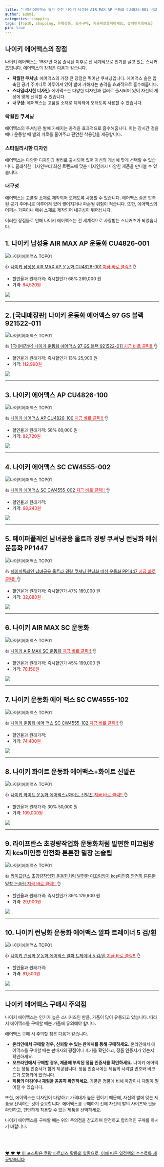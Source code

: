 ```yaml
---
title: "나이키에어맥스 특가 추천 나이키 남성용 AIR MAX AP 운동화 CU4826-001 비교 장점"
author: eunmi.
categories: shopping
tags: [Top10, shopping, 유행상품, 필수구매, 지금바로클릭하세요, 놓치면후회해요]
pin: true
---
```

## 나이키 에어맥스의 장점

나이키 에어맥스는 1987년 처음 출시된 이후로 전 세계적으로 인기를 끌고 있는 스니커즈입니다. 에어맥스의 장점은 다음과 같습니다.

* **탁월한 쿠셔닝:** 에어맥스의 가장 큰 장점은 뛰어난 쿠셔닝입니다. 에어맥스 솔은 압축된 공기 주머니로 이루어져 있어 발에 가해지는 충격을 효과적으로 흡수해줍니다.
* **스타일리시한 디자인:** 에어맥스는 다양한 디자인과 컬러로 출시되어 있어 자신의 개성에 맞게 선택할 수 있습니다.
* **내구성:** 에어맥스는 고품질 소재로 제작되어 오래도록 사용할 수 있습니다.

### 탁월한 쿠셔닝

에어맥스의 쿠셔닝은 발에 가해지는 충격을 효과적으로 흡수해줍니다. 이는 장시간 걸을 때나 운동할 때 발의 피로를 줄여주고 편안한 착용감을 제공합니다.

### 스타일리시한 디자인

에어맥스는 다양한 디자인과 컬러로 출시되어 있어 자신의 개성에 맞게 선택할 수 있습니다. 클래식한 디자인부터 최신 트렌드에 맞춘 디자인까지 다양한 제품을 만나볼 수 있습니다.

### 내구성

에어맥스는 고품질 소재로 제작되어 오래도록 사용할 수 있습니다. 에어맥스 솔은 압축된 공기 주머니로 이루어져 있어 찢어지거나 파손될 위험이 적습니다. 또한, 에어맥스의 어퍼는 가죽이나 메쉬 소재로 제작되어 내구성이 뛰어납니다.

이러한 장점들로 인해 나이키 에어맥스는 전 세계적으로 사랑받는 스니커즈가 되었습니다.

   

## 1. 나이키 남성용 AIR MAX AP 운동화 CU4826-001

![나이키에어맥스 TOP01](https://thumbnail6.coupangcdn.com/thumbnails/remote/230x230ex/image/vendor_inventory/61e2/cd1f234bd8ccfa1704d6a4e37103d64393ac998411813f0e5a8a6ee517f1.png)


👍 [나이키 남성용 AIR MAX AP 운동화 CU4826-001 <font color=red> 지금 바로 클릭!! </font> ](https://link.coupang.com/re/AFFSDP?lptag=AF3617701&subid=GithubCoopas&pageKey=7098829329&traceid=V0-153&itemId=16969868804&vendorItemId=86430880859) 👌 


- 할인율과 원래가격: 즉시할인가 68%  269,000   원
- 가격: <span style='color:red'>84,520원</span>

[![](/discount_price.png)](https://link.coupang.com/re/AFFSDP?lptag=AF3617701&subid=GithubCoopas&pageKey=7098829329&traceid=V0-153&itemId=16969868804&vendorItemId=86430880859)

---


   

## 2. [국내매장판] 나이키 운동화 에어맥스 97 GS 블랙 921522-011

![나이키에어맥스 TOP01](https://thumbnail10.coupangcdn.com/thumbnails/remote/230x230ex/image/vendor_inventory/d57c/812d1288dd19e90f4e016f585e0a48ef456851eade9efc34d05eb6aa0643.jpg)


👍 [[국내매장판] 나이키 운동화 에어맥스 97 GS 블랙 921522-011 <font color=red> 지금 바로 클릭!! </font> ](https://link.coupang.com/re/AFFSDP?lptag=AF3617701&subid=GithubCoopas&pageKey=6920399088&traceid=V0-153&itemId=16709363000&vendorItemId=87418092785) 👌 


- 할인율과 원래가격: 즉시할인가 13%  25,900   원
- 가격: <span style='color:red'>112,990원</span>

[![](/discount_price.png)](https://link.coupang.com/re/AFFSDP?lptag=AF3617701&subid=GithubCoopas&pageKey=6920399088&traceid=V0-153&itemId=16709363000&vendorItemId=87418092785)

---


   

## 3. 나이키 에어맥스 AP CU4826-100

![나이키에어맥스 TOP01](https://thumbnail6.coupangcdn.com/thumbnails/remote/230x230ex/image/vendor_inventory/c982/badf2c3f21f02fea8b6a0ddc67d2ec3561549ab02fa68b1d35dc555a8adc.jpg)


👍 [나이키 에어맥스 AP CU4826-100 <font color=red> 지금 바로 클릭!! </font> ](https://link.coupang.com/re/AFFSDP?lptag=AF3617701&subid=GithubCoopas&pageKey=7246599485&traceid=V0-153&itemId=18423935151&vendorItemId=86202796326) 👌 


- 할인율과 원래가격: 58%  80,000   원
- 가격: <span style='color:red'>82,720원</span>

[![](/discount_price.png)](https://link.coupang.com/re/AFFSDP?lptag=AF3617701&subid=GithubCoopas&pageKey=7246599485&traceid=V0-153&itemId=18423935151&vendorItemId=86202796326)

---


   

## 4. 나이키 에어맥스 SC CW4555-002

![나이키에어맥스 TOP01](https://thumbnail6.coupangcdn.com/thumbnails/remote/230x230ex/image/vendor_inventory/fca2/8f5096c9ccd2f7d20a2a93e8e906eb16b382030085927fcb4435d4334681.jpg)


👍 [나이키 에어맥스 SC CW4555-002 <font color=red> 지금 바로 클릭!! </font> ](https://link.coupang.com/re/AFFSDP?lptag=AF3617701&subid=GithubCoopas&pageKey=7232232336&traceid=V0-153&itemId=10832853685&vendorItemId=84638915789) 👌 


- 할인율과 원래가격: 
- 가격: <span style='color:red'>68,240원</span>

[![](/discount_price.png)](https://link.coupang.com/re/AFFSDP?lptag=AF3617701&subid=GithubCoopas&pageKey=7232232336&traceid=V0-153&itemId=10832853685&vendorItemId=84638915789)

---


   

## 5. 페이퍼플레인 남녀공용 울트라 경량 쿠셔닝 런닝화 메쉬 운동화 PP1447

![나이키에어맥스 TOP01](https://thumbnail8.coupangcdn.com/thumbnails/remote/230x230ex/image/retail/images/4160590899791598-5ed3bd68-94d2-47cd-90eb-e99904edbe23.jpg)


👍 [페이퍼플레인 남녀공용 울트라 경량 쿠셔닝 런닝화 메쉬 운동화 PP1447 <font color=red> 지금 바로 클릭!! </font> ](https://link.coupang.com/re/AFFSDP?lptag=AF3617701&subid=GithubCoopas&pageKey=38046596&traceid=V0-153&itemId=8025938851&vendorItemId=76882431543) 👌 


- 할인율과 원래가격: 즉시할인가 47%  189,000   원
- 가격: <span style='color:red'>32,880원</span>

[![](/discount_price.png)](https://link.coupang.com/re/AFFSDP?lptag=AF3617701&subid=GithubCoopas&pageKey=38046596&traceid=V0-153&itemId=8025938851&vendorItemId=76882431543)

---


   

## 6. 나이키 AIR MAX SC 운동화

![나이키에어맥스 TOP01](https://thumbnail10.coupangcdn.com/thumbnails/remote/230x230ex/image/vendor_inventory/3dc6/0d73f4ce620adb8e241c5a8642f97a47519ebf819517e70b25f1d56668ea.jpg)


👍 [나이키 AIR MAX SC 운동화 <font color=red> 지금 바로 클릭!! </font> ](https://link.coupang.com/re/AFFSDP?lptag=AF3617701&subid=GithubCoopas&pageKey=7149324000&traceid=V0-153&itemId=17970762553&vendorItemId=85134029686) 👌 


- 할인율과 원래가격: 즉시할인가 45%  199,000   원
- 가격: <span style='color:red'>78,150원</span>

[![](/discount_price.png)](https://link.coupang.com/re/AFFSDP?lptag=AF3617701&subid=GithubCoopas&pageKey=7149324000&traceid=V0-153&itemId=17970762553&vendorItemId=85134029686)

---


   

## 7. 나이키 운동화 에어 맥스 SC CW4555-102

![나이키에어맥스 TOP01](https://thumbnail10.coupangcdn.com/thumbnails/remote/230x230ex/image/vendor_inventory/83c8/5d7f593244f2123e7c8c25652e21f2374a0c8225dd461d883c4de29cc61c.jpg)


👍 [나이키 운동화 에어 맥스 SC CW4555-102 <font color=red> 지금 바로 클릭!! </font> ](https://link.coupang.com/re/AFFSDP?lptag=AF3617701&subid=GithubCoopas&pageKey=5244939472&traceid=V0-153&itemId=7417471478&vendorItemId=82346188422) 👌 


- 할인율과 원래가격: 
- 가격: <span style='color:red'>74,400원</span>

[![](/discount_price.png)](https://link.coupang.com/re/AFFSDP?lptag=AF3617701&subid=GithubCoopas&pageKey=5244939472&traceid=V0-153&itemId=7417471478&vendorItemId=82346188422)

---


   

## 8. 나이키 화이트 운동화 에어맥스+화이트 신발끈

![나이키에어맥스 TOP01](https://thumbnail9.coupangcdn.com/thumbnails/remote/230x230ex/image/vendor_inventory/dfe5/04f7c4546ba6df5e5726d259798af9a3afca628cd83fe5a64fa396d6876c.jpg)


👍 [나이키 화이트 운동화 에어맥스+화이트 신발끈 <font color=red> 지금 바로 클릭!! </font> ](https://link.coupang.com/re/AFFSDP?lptag=AF3617701&subid=GithubCoopas&pageKey=7473633887&traceid=V0-153&itemId=19506195959&vendorItemId=86799996250) 👌 


- 할인율과 원래가격: 30%  50,000   원
- 가격: <span style='color:red'>109,000원</span>

[![](/discount_price.png)](https://link.coupang.com/re/AFFSDP?lptag=AF3617701&subid=GithubCoopas&pageKey=7473633887&traceid=V0-153&itemId=19506195959&vendorItemId=86799996250)

---


   

## 9. 라이프란스 초경량작업화 운동화처럼 발편한 미끄럼방지 kcs미인증 안전화 튼튼한 밑창 논슬립

![나이키에어맥스 TOP01](https://thumbnail8.coupangcdn.com/thumbnails/remote/230x230ex/image/vendor_inventory/cecc/b03727a4c1a9d05d6be1b1d4f5de825d5e2858da5a12b3c7a792fed5bccf.jpg)


👍 [라이프란스 초경량작업화 운동화처럼 발편한 미끄럼방지 kcs미인증 안전화 튼튼한 밑창 논슬립 <font color=red> 지금 바로 클릭!! </font> ](https://link.coupang.com/re/AFFSDP?lptag=AF3617701&subid=GithubCoopas&pageKey=6810281387&traceid=V0-153&itemId=16107995437&vendorItemId=86053507322) 👌 


- 할인율과 원래가격: 즉시할인가 39%  179,900   원
- 가격: <span style='color:red'>29,900원</span>

[![](/discount_price.png)](https://link.coupang.com/re/AFFSDP?lptag=AF3617701&subid=GithubCoopas&pageKey=6810281387&traceid=V0-153&itemId=16107995437&vendorItemId=86053507322)

---


   

## 10. 나이키 런닝화 운동화 에어맥스 알파 트레이너 5 검/흰

![나이키에어맥스 TOP01](https://thumbnail6.coupangcdn.com/thumbnails/remote/230x230ex/image/vendor_inventory/11b9/a30b03d7194d7c43b77047848b925aaef5f3258e6c34f8ead2496b9ffa41.jpg)


👍 [나이키 런닝화 운동화 에어맥스 알파 트레이너 5 검/흰 <font color=red> 지금 바로 클릭!! </font> ](https://link.coupang.com/re/AFFSDP?lptag=AF3617701&subid=GithubCoopas&pageKey=6690225011&traceid=V0-153&itemId=15457562632&vendorItemId=82858511002) 👌 


- 할인율과 원래가격: 
- 가격: <span style='color:red'>81,500원</span>

[![](/discount_price.png)](https://link.coupang.com/re/AFFSDP?lptag=AF3617701&subid=GithubCoopas&pageKey=6690225011&traceid=V0-153&itemId=15457562632&vendorItemId=82858511002)

---
## 나이키 에어맥스 구매시 주의점

나이키 에어맥스는 인기가 높은 스니커즈인 만큼, 가품이 많이 유통되고 있습니다. 따라서 에어맥스를 구매할 때는 가품에 유의해야 합니다.

에어맥스 구매 시 주의할 점은 다음과 같습니다.

* **온라인에서 구매할 경우, 신뢰할 수 있는 판매처를 통해 구매하세요.** 온라인에서 에어맥스를 구매할 때는 판매자의 평점이나 후기를 확인하고, 정품 인증서가 있는지 확인하세요.
* **오프라인에서 구매할 경우, 제품에 부착된 정품 인증서를 확인하세요.** 나이키 에어맥스는 정품 인증서가 함께 제공됩니다. 정품 인증서에는 제품의 시리얼 번호와 바코드가 포함되어 있습니다.
* **제품의 마감이나 재질을 꼼꼼히 확인하세요.** 가품은 정품에 비해 마감이나 재질이 떨어질 수 있습니다.

또한, 에어맥스는 디자인이 다양하고 가격대가 높은 편이기 때문에, 자신의 발에 맞는 제품을 선택하는 것이 중요합니다. 에어맥스를 구매하기 전에 자신의 발의 사이즈와 핏을 확인하고, 편안하게 착용할 수 있는 제품을 선택하세요.

나이키 에어맥스를 구매할 때는 위의 주의점을 참고하여 안전하고 합리적인 구매를 하시기 바랍니다.<br><br><br><br><br> [ ❤ ❤ ❤ 이 포스팅은 쿠팡 파트너스 활동의 일환으로, 이에 따른 일정액의 수수료를 제공받습니다](https://link.coupang.com/a/bcEFyh)